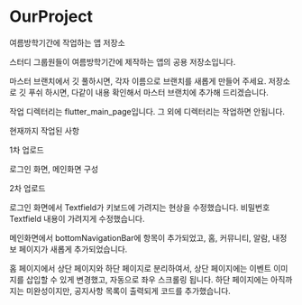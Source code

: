 # OurProject

여름방학기간에 작업하는 앱 저장소

스터디 그룹원들이 여름방학기간에 제작하는 앱의 공용 저장소입니다.


마스터 브랜치에서 깃 풀하시면, 각자 이름으로 브랜치를 새롭게 만들어 주세요.
저장소로 깃 푸쉬 하시면, 다같이 내용 확인해서 마스터 브랜치에 추가해 드리겠습니다.

작업 디렉터리는 flutter_main_page입니다. 그 외에 디렉터리는 작업하면 안됩니다.

현재까지 작업된 사항

1차 업로드

로그인 화면, 메인화면 구성

2차 업로드

로그인 화면에서 Textfield가 키보드에 가려지는 현상을 수정했습니다.
비밀번호 Textfield 내용이 가려지게 수정했습니다.

메인화면에서 bottomNavigationBar에 항목이 추가되었고,
홈, 커뮤니티, 알람, 내정보 페이지가 새롭게 추가되었습니다.

홈 페이지에서 상단 페이지와 하단 페이지로 분리하여서,
상단 페이지에는 이벤트 이미지를 삽입할 수 있게 변경했고, 자동으로 좌우 스크롤링 됩니다.
하단 페이지에는 아직까지는 미완성이지만, 공지사항 목록이 출력되게 코드를 추가했습니다.
